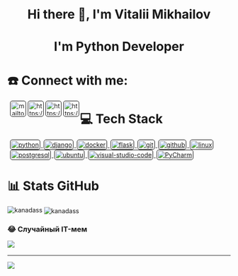 [//]: # (<body style="background-color: #000000;">)

[//]: # (    <p align='center' style='margin: 16px 4px 8px;'>)

[//]: # (        <img src="https://readme-typing-svg.herokuapp.com?font=Fira+Code&pause=1000&color=54A6FF&center=true&vCenter=true&multiline=true&width=710&height=70&lines=Hi+there,+I'm+Vitalii+Mikhaylov.;I'm+a+Python+developer." alt="Hi there, I'm Vitalii Mikhaylov. I am a  Python developer." />)

[//]: # (    </p>)

[//]: # (    <br>)

[//]: # (    <p align='center' style='margin: 16px 4px 8px;'>)

[//]: # (    <img src="111.gif" alt="Greetings")

[//]: # (    </p>)

[//]: # (    <!--connect with me-->)

[//]: # (    <h3 align="center" style='margin: 32px 4px 8px; font-size: 24px;'>)

[//]: # (        Connect with me:)

[//]: # (    </h3>)

[//]: # (    <p align="center" style='margin: 16px 4px 8px'>)

[//]: # (        <a href="mailto:kanadas109@gmail.com" target="blank" rel="noreferrer">)

[//]: # (            <img align="center" src="https://www.vectorlogo.zone/logos/gmail/gmail-icon.svg" alt="mailto:kanadas109@gmail.com" height="30" width="30" style="background: #ffffff; border-radius: 5px; border: 1px solid #000000; margin: 0 2px; padding: 2px;" />)

[//]: # (        </a>)

[//]: # (        <a href="https://t.me/vit10x" target="blank" rel="noreferrer">)

[//]: # (            <img align="center" src="https://www.vectorlogo.zone/logos/telegram/telegram-icon.svg" alt="https://t.me/vit10x" height="30" width="30" style="background: #ffffff; border-radius: 5px; border: 1px solid #000000; margin: 0 2px; padding: 2px;" />)

[//]: # (        </a>)

[//]: # (        <a href="https://www.instagram.com/vitalitybarr/" target="blank" rel="noreferrer">)

[//]: # (            <img align="center" src="https://www.vectorlogo.zone/logos/instagram/instagram-icon.svg" alt="https://www.instagram.com/vitalitybarr/" height="30" width="30" style="background: #ffffff; border-radius: 5px; border: 1px solid #000000; margin: 0 2px; padding: 2px;" />)

[//]: # (        </a>)

[//]: # (        <a href="https://vk.com/id802397165" target="blank" rel="noreferrer">)

[//]: # (            <img align="center" src="https://www.vectorlogo.zone/logos/vk/vk-tile.svg" alt="https://vk.com/id802397165" height="30" width="30" style="background: #ffffff; border-radius: 5px; border: 1px solid #000000; margin: 0 2px; padding: 2px;" />)

[//]: # (        </a>)

[//]: # (    </p>)

[//]: # (        <!--Language-->)

[//]: # (    <h3 align="center" style='margin: 32px 4px 8px; font-size: 24px;'>)

[//]: # (        &#x1F6E0; Languages and Tools:)

[//]: # (    </h3>)

[//]: # (    <p align="center" style='margin: 16px 4px 32px;'>)

[//]: # (        <a href="https://www.python.org" target="_blank" rel="noreferrer">)

[//]: # (            <img src="https://www.vectorlogo.zone/logos/python/python-icon.svg" alt="python" width="40" height="40" style="background: #ffffff; border-radius: 5px; border: 1px solid #000000; margin: 0 2px; padding: 2px;" />)

[//]: # (        </a>)

[//]: # (        <a href="https://www.djangoproject.com/" target="_blank" rel="noreferrer">)

[//]: # (            <img src="https://www.vectorlogo.zone/logos/djangoproject/djangoproject-icon.svg" alt="django" width="40" height="40" style="background: #ffffff; border-radius: 5px; border: 1px solid #000000; margin: 0 2px; padding: 2px;" />)

[//]: # (        </a>)

[//]: # (        <a href="https://www.docker.com/" target="_blank" rel="noreferrer">)

[//]: # (            <img src="https://www.vectorlogo.zone/logos/docker/docker-icon.svg" alt="docker" width="40" height="40" style="background: #ffffff; border-radius: 5px; border: 1px solid #000000; margin: 0 2px; padding: 2px;" />)

[//]: # (        </a>)

[//]: # (        <a href="https://flask.palletsprojects.com/" target="_blank" rel="noreferrer">)

[//]: # (            <img src="https://www.vectorlogo.zone/logos/pocoo_flask/pocoo_flask-icon.svg" alt="flask" width="40" height="40" style="background: #ffffff; border-radius: 5px; border: 1px solid #000000; margin: 0 2px; padding: 2px;" />)

[//]: # (        </a>)

[//]: # (        <a href="https://git-scm.com/" target="_blank" rel="noreferrer">)

[//]: # (            <img src="https://www.vectorlogo.zone/logos/git-scm/git-scm-icon.svg" alt="git" width="40" height="40" style="background: #ffffff; border-radius: 5px; border: 1px solid #000000; margin: 0 2px; padding: 2px;" />)

[//]: # (        </a>)

[//]: # (        <a href="https://github.com/" target="_blank" rel="noreferrer">)

[//]: # (            <img src="https://www.vectorlogo.zone/logos/github/github-icon.svg" alt="github" width="40" height="40" style="background: #ffffff; border-radius: 5px; border: 1px solid #000000; margin: 0 2px; padding: 2px;" />)

[//]: # (        </a>)

[//]: # (        <a href="https://www.linux.org/" target="_blank" rel="noreferrer">)

[//]: # (            <img src="https://www.vectorlogo.zone/logos/linux/linux-icon.svg" alt="linux" width="40" height="40" style="background: #ffffff; border-radius: 5px; border: 1px solid #000000; margin: 0 2px; padding: 2px;" />)

[//]: # (        </a>)

[//]: # (        <a href="https://www.postgresql.org" target="_blank" rel="noreferrer">)

[//]: # (            <img src="https://www.vectorlogo.zone/logos/postgresql/postgresql-icon.svg" alt="postgresql" width="40" height="40" style="background: #ffffff; border-radius: 5px; border: 1px solid #000000; margin: 0 2px; padding: 2px;" />)

[//]: # (        </a>)

[//]: # (        <a href="https://ubuntu.com/" target="_blank" rel="noreferrer">)

[//]: # (            <img src="https://www.vectorlogo.zone/logos/ubuntu/ubuntu-icon.svg" alt="ubuntu" width="40" height="40" style="background: #ffffff; border-radius: 5px; border: 1px solid #000000; margin: 0 2px; padding: 2px;" />)

[//]: # (        </a>)

[//]: # (        <a href="https://code.visualstudio.com/" target="_blank" rel="noreferrer">)

[//]: # (            <img src="https://www.vectorlogo.zone/logos/visualstudio_code/visualstudio_code-icon.svg" alt="visual-studio-code" width="40" height="40" style="background: #ffffff; border-radius: 5px; border: 1px solid #000000; margin: 0 2px; padding: 2px;" />)

[//]: # (        </a>)

[//]: # (        <a href="https://www.jetbrains.com/pycharm/" target="_blank" rel="noreferrer">)

[//]: # (            <img src="https://github.com/leungwensen/svg-icon/blob/master/dist/svg/logos/pycharm.svg" alt="PyCharm" width="40" height="40" style="background: #ffffff; border-radius: 5px; border: 1px solid #000000; margin: 0 2px; padding: 2px;" />)

[//]: # (        </a>)

[//]: # (    </p>)

[//]: # (    <!--stats-->)

[//]: # (    <h3 align="center" style='margin: 0px 4px 8px; font-size: 24px;'>)

[//]: # (        Stats)

[//]: # (    </h3>)

[//]: # (    <p align="center" style='margin: 8px 4px;'>)

[//]: # (        <img src="https://github-readme-stats.vercel.app/api/top-langs?username=kanadass&show_icons=true&locale=en&layout=compact&theme=gruvbox&langs_count=10" alt="kanadass" />)

[//]: # (    </p>)

[//]: # (    <p align="center" style='margin: 8px 4px;'>)

[//]: # (        <img src="https://github-readme-stats.vercel.app/api?username=kanadass&show_icons=true&locale=en&theme=gruvbox" alt="kanadass" />)

[//]: # (    </p>)

[//]: # (    <p align="center" style='margin: 8px 4px;'>)

[//]: # (        <img src="https://github-readme-streak-stats.herokuapp.com/?user=kanadass&theme=gruvbox" alt="kanadass" />)

[//]: # (    </p>)

[//]: # (    <p align="center" style='margin: 8px 4px;'>)

[//]: # (        <img src="github-contribution-grid-snake.svg" alt="kanadass pathrabe stats snake" />)

[//]: # (    </p>)

[//]: # (</body>)




<h1 align="center">Hi there 👋, I'm Vitalii Mikhailov</h1>

<h1 align="center">I'm Python Developer</h1>

# ☎️ Connect with me:
<p align="center" style='margin: 16px 4px 8px'>
    <a href="mailto:kanadas109@gmail.com" target="blank" rel="noreferrer">
        <img align="left" src="https://www.vectorlogo.zone/logos/gmail/gmail-icon.svg" alt="mailto:kanadas109@gmail.com" height="30" width="30" style="background: #ffffff; border-radius: 5px; border: 1px solid #000000; margin: 0 2px; padding: 2px;" />
    </a>
    <a href="https://t.me/vit10x" target="blank" rel="noreferrer">
        <img align="left" src="https://www.vectorlogo.zone/logos/telegram/telegram-icon.svg" alt="https://t.me/vit10x" height="30" width="30" style="background: #ffffff; border-radius: 5px; border: 1px solid #000000; margin: 0 2px; padding: 2px;" />
    </a>
    <a href="https://www.instagram.com/vitalitybarr/" target="blank" rel="noreferrer">
        <img align="left" src="https://www.vectorlogo.zone/logos/instagram/instagram-icon.svg" alt="https://www.instagram.com/vitalitybarr/" height="30" width="30" style="background: #ffffff; border-radius: 5px; border: 1px solid #000000; margin: 0 2px; padding: 2px;" />
    </a>
    <a href="https://vk.com/id802397165" target="blank" rel="noreferrer">
        <img align="left" src="https://www.vectorlogo.zone/logos/vk/vk-tile.svg" alt="https://vk.com/id802397165" height="30" width="30" style="background: #ffffff; border-radius: 5px; border: 1px solid #000000; margin: 0 2px; padding: 2px;" />
    </a>
</p>

# 💻 Tech Stack
<p align="left" style='margin: 16px 4px 32px;'>
    <a href="https://www.python.org" target="_blank" rel="noreferrer">
        <img src="https://www.vectorlogo.zone/logos/python/python-icon.svg" alt="python" width="40" height="40" style="background: #ffffff; border-radius: 5px; border: 1px solid #000000; margin: 0 2px; padding: 2px;" />
    </a>
    <a href="https://www.djangoproject.com/" target="_blank" rel="noreferrer">
        <img src="https://www.vectorlogo.zone/logos/djangoproject/djangoproject-icon.svg" alt="django" width="40" height="40" style="background: #ffffff; border-radius: 5px; border: 1px solid #000000; margin: 0 2px; padding: 2px;" />
    </a>
    <a href="https://www.docker.com/" target="_blank" rel="noreferrer">
        <img src="https://www.vectorlogo.zone/logos/docker/docker-icon.svg" alt="docker" width="40" height="40" style="background: #ffffff; border-radius: 5px; border: 1px solid #000000; margin: 0 2px; padding: 2px;" />
    </a>
    <a href="https://flask.palletsprojects.com/" target="_blank" rel="noreferrer">
        <img src="https://www.vectorlogo.zone/logos/pocoo_flask/pocoo_flask-icon.svg" alt="flask" width="40" height="40" style="background: #ffffff; border-radius: 5px; border: 1px solid #000000; margin: 0 2px; padding: 2px;" />
    </a>
    <a href="https://git-scm.com/" target="_blank" rel="noreferrer">
        <img src="https://www.vectorlogo.zone/logos/git-scm/git-scm-icon.svg" alt="git" width="40" height="40" style="background: #ffffff; border-radius: 5px; border: 1px solid #000000; margin: 0 2px; padding: 2px;" />
    </a>
    <a href="https://github.com/" target="_blank" rel="noreferrer">
        <img src="https://www.vectorlogo.zone/logos/github/github-icon.svg" alt="github" width="40" height="40" style="background: #ffffff; border-radius: 5px; border: 1px solid #000000; margin: 0 2px; padding: 2px;" />
    </a>
    <a href="https://www.linux.org/" target="_blank" rel="noreferrer">
        <img src="https://www.vectorlogo.zone/logos/linux/linux-icon.svg" alt="linux" width="40" height="40" style="background: #ffffff; border-radius: 5px; border: 1px solid #000000; margin: 0 2px; padding: 2px;" />
    </a>
    <a href="https://www.postgresql.org" target="_blank" rel="noreferrer">
        <img src="https://www.vectorlogo.zone/logos/postgresql/postgresql-icon.svg" alt="postgresql" width="40" height="40" style="background: #ffffff; border-radius: 5px; border: 1px solid #000000; margin: 0 2px; padding: 2px;" />
    </a>
    <a href="https://ubuntu.com/" target="_blank" rel="noreferrer">
        <img src="https://www.vectorlogo.zone/logos/ubuntu/ubuntu-icon.svg" alt="ubuntu" width="40" height="40" style="background: #ffffff; border-radius: 5px; border: 1px solid #000000; margin: 0 2px; padding: 2px;" />
    </a>
    <a href="https://code.visualstudio.com/" target="_blank" rel="noreferrer">
        <img src="https://www.vectorlogo.zone/logos/visualstudio_code/visualstudio_code-icon.svg" alt="visual-studio-code" width="40" height="40" style="background: #ffffff; border-radius: 5px; border: 1px solid #000000; margin: 0 2px; padding: 2px;" />
    </a>
    <a href="https://www.jetbrains.com/pycharm/" target="_blank" rel="noreferrer">
        <img src="https://github.com/leungwensen/svg-icon/blob/master/dist/svg/logos/pycharm.svg" alt="PyCharm" width="40" height="40" style="background: #ffffff; border-radius: 5px; border: 1px solid #000000; margin: 0 2px; padding: 2px;" />
    </a>
</p>

# 📊 Stats GitHub
<p><img align="left" src="https://github-readme-stats.vercel.app/api/top-langs?username=kanadass&include_all_commits=true&show_icons=true&locale=en&layout=compact" alt="kanadass" /></p>
<p>&nbsp;<img align="center" src="https://github-readme-stats.vercel.app/api?username=kanadass&include_all_commits=true&show_icons=true&locale=en" alt="kanadass" /></p>


### 😂 Случайный IT-мем
<img src='https://randommeme-five.vercel.app/' style="height: 400px;"/>

---
[![](https://visitcount.itsvg.in/api?id=kanadass&icon=0&color=0)](https://visitcount.itsvg.in)

